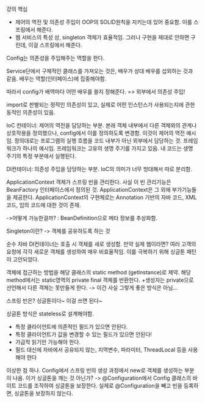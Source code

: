 강의 핵심
- 제어의 역전 및 의존성 주입이 OOP의 SOLID원칙을 지키는데 있어 중요함. 이를  스프링에서 해준다.
- 웹 서비스의 특성 상, singleton 객체가 효율적임. 그러나 구현을 제대로 안하면 구린데, 이걸 스프링에서 해준다.

Config는 의존성을 주입해주는 역할을 한다.

Service단에서 구체적인 클래스를 가져오는 것은, 
배우가 상대 배우를 섭외하는 것과 같음.
배우는 역할(인터페이스)에 집중해야함.

따라서 config가 배역마다 어떤 배우를 쓸지 정해준다. 
=> 외부에서 의존성 주입!

import로 판별되는 정적인 의존성이 있고, 
실제로 어떤 인스턴스가 사용되는지에 관한 동적인 의존성이 있음.

IoC 컨테이너: 제어의 역전을 담당하는 부분. 본래 객체 내부에서
다른 객체와의 관계나 상호작용을 정의했으나, 
config에서 이를 정의하도록 변경함. 이것이 제어의 역전 예시임.
정의대로는 프로그램의 실행 흐름을 코드 내부가 아닌 외부에서 담당하는 것.
프레임워크가 하나의 예시임. 프레임워크는 고유의 생명 주기를 가지고 있음.
내 코드는 생명 주기의 특정 부분에서 실행된다.

DI컨테이너: 의존성 주입을 담당하는 부분. IoC의 의미가 너무 방대해서
따로 분리함.

ApplicationContext 객체가 스프링 빈을 관리한다. 사실 이 빈 관리기능은
BeanFactory 인터페이스에서 정의된 것. 
ApplicationContext은 그 외에 부가기능들을 제공한다.
ApplicationContext의 구현체로는 Annotation 기반의 자바 코드,
XML코드, 임의 코드에 대한 것이 존재.

->어떻게 가능한걸까? : BeanDefinition으로 메타 정보를 추상화함.

Singleton이란? -> 객체를 공유하도록 하는 것

순수 자바 DI컨테이너는 호출 시 객체를 새로 생성함. 만약 실제 웹이라면?
여러 고객의 요청에 각각 새로운 객체를 생성하여 매우 비효율적임. 이를 극복하기 위해
싱글톤 패턴이 고안되었다.

객체에 접근하는 방법을 해당 클래스의 static method (getInstance)로
제약. 해당 method에서는 static영역의 private final 객체를 반환한다.
+생성자는 private으로 선언해서 다른 객체는 못만들게 한다.
-> 이건 사실 그렇게 좋은 방식은 아님...

스프링 빈은? 싱글톤이다~ 이걸 쓰면 된다~

싱글톤 방식은 stateless로 설계해야함.
- 특정 클라이언트에 의존적인 필드가 있으면 안된다.
- 특정 클라이언트가 값을 변경할 수 있는 필드가 있으면 안된다!
- 가급적 읽기만 가능해야 한다.
- 필드 대신에 자바에서 공유되지 않는, 지역변수, 파라미터, ThreadLocal 등을 사용해야 한다

이상한 점 하나. Config에서 스프링 빈의 생성 과정에서 new로 객체를 생성하는 부분이 나옴.
이거 싱글톤을 깨는 것 아닌가?
-> @Configuration에서 Config 클래스의 바이트 코드를 조작하여 싱글톤을 보장한다.
실제로 @Configuration을 빼고 빈을 등록하면, 싱글톤을 보장하지 않는다.